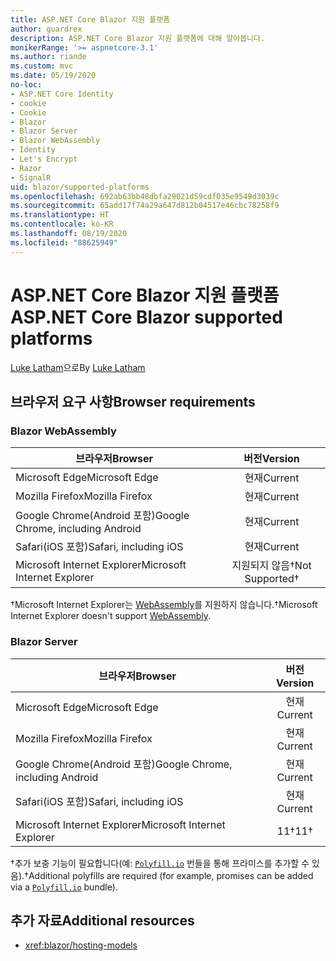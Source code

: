 ```yaml
---
title: ASP.NET Core Blazor 지원 플랫폼
author: guardrex
description: ASP.NET Core Blazor 지원 플랫폼에 대해 알아봅니다.
monikerRange: '>= aspnetcore-3.1'
ms.author: riande
ms.custom: mvc
ms.date: 05/19/2020
no-loc:
- ASP.NET Core Identity
- cookie
- Cookie
- Blazor
- Blazor Server
- Blazor WebAssembly
- Identity
- Let's Encrypt
- Razor
- SignalR
uid: blazor/supported-platforms
ms.openlocfilehash: 692ab63bb48dbfa29021d59cdf035e9549d3039c
ms.sourcegitcommit: 65add17f74a29a647d812b04517e46cbc78258f9
ms.translationtype: HT
ms.contentlocale: ko-KR
ms.lasthandoff: 08/19/2020
ms.locfileid: "88625949"
---
```

# <a name="aspnet-core-no-locblazor-supported-platforms"></a><span data-ttu-id="ed843-103">ASP.NET Core Blazor 지원 플랫폼</span><span class="sxs-lookup"><span data-stu-id="ed843-103">ASP.NET Core Blazor supported platforms</span></span>

<span data-ttu-id="ed843-104">[Luke Latham](https://github.com/guardrex)으로</span><span class="sxs-lookup"><span data-stu-id="ed843-104">By [Luke Latham](https://github.com/guardrex)</span></span>

## <a name="browser-requirements"></a><span data-ttu-id="ed843-105">브라우저 요구 사항</span><span class="sxs-lookup"><span data-stu-id="ed843-105">Browser requirements</span></span>

### Blazor WebAssembly

| <span data-ttu-id="ed843-106">브라우저</span><span class="sxs-lookup"><span data-stu-id="ed843-106">Browser</span></span>                          | <span data-ttu-id="ed843-107">버전</span><span class="sxs-lookup"><span data-stu-id="ed843-107">Version</span></span>               |
| -------------------------------- | :-------------------: |
| <span data-ttu-id="ed843-108">Microsoft Edge</span><span class="sxs-lookup"><span data-stu-id="ed843-108">Microsoft Edge</span></span>                   | <span data-ttu-id="ed843-109">현재</span><span class="sxs-lookup"><span data-stu-id="ed843-109">Current</span></span>               |
| <span data-ttu-id="ed843-110">Mozilla Firefox</span><span class="sxs-lookup"><span data-stu-id="ed843-110">Mozilla Firefox</span></span>                  | <span data-ttu-id="ed843-111">현재</span><span class="sxs-lookup"><span data-stu-id="ed843-111">Current</span></span>               |
| <span data-ttu-id="ed843-112">Google Chrome(Android 포함)</span><span class="sxs-lookup"><span data-stu-id="ed843-112">Google Chrome, including Android</span></span> | <span data-ttu-id="ed843-113">현재</span><span class="sxs-lookup"><span data-stu-id="ed843-113">Current</span></span>               |
| <span data-ttu-id="ed843-114">Safari(iOS 포함)</span><span class="sxs-lookup"><span data-stu-id="ed843-114">Safari, including iOS</span></span>            | <span data-ttu-id="ed843-115">현재</span><span class="sxs-lookup"><span data-stu-id="ed843-115">Current</span></span>               |
| <span data-ttu-id="ed843-116">Microsoft Internet Explorer</span><span class="sxs-lookup"><span data-stu-id="ed843-116">Microsoft Internet Explorer</span></span>      | <span data-ttu-id="ed843-117">지원되지 않음&dagger;</span><span class="sxs-lookup"><span data-stu-id="ed843-117">Not Supported&dagger;</span></span> |

<span data-ttu-id="ed843-118">&dagger;Microsoft Internet Explorer는 [WebAssembly](https://webassembly.org)를 지원하지 않습니다.</span><span class="sxs-lookup"><span data-stu-id="ed843-118">&dagger;Microsoft Internet Explorer doesn't support [WebAssembly](https://webassembly.org).</span></span>

### Blazor Server

| <span data-ttu-id="ed843-119">브라우저</span><span class="sxs-lookup"><span data-stu-id="ed843-119">Browser</span></span>                          | <span data-ttu-id="ed843-120">버전</span><span class="sxs-lookup"><span data-stu-id="ed843-120">Version</span></span>    |
| -------------------------------- | :--------: |
| <span data-ttu-id="ed843-121">Microsoft Edge</span><span class="sxs-lookup"><span data-stu-id="ed843-121">Microsoft Edge</span></span>                   | <span data-ttu-id="ed843-122">현재</span><span class="sxs-lookup"><span data-stu-id="ed843-122">Current</span></span>    |
| <span data-ttu-id="ed843-123">Mozilla Firefox</span><span class="sxs-lookup"><span data-stu-id="ed843-123">Mozilla Firefox</span></span>                  | <span data-ttu-id="ed843-124">현재</span><span class="sxs-lookup"><span data-stu-id="ed843-124">Current</span></span>    |
| <span data-ttu-id="ed843-125">Google Chrome(Android 포함)</span><span class="sxs-lookup"><span data-stu-id="ed843-125">Google Chrome, including Android</span></span> | <span data-ttu-id="ed843-126">현재</span><span class="sxs-lookup"><span data-stu-id="ed843-126">Current</span></span>    |
| <span data-ttu-id="ed843-127">Safari(iOS 포함)</span><span class="sxs-lookup"><span data-stu-id="ed843-127">Safari, including iOS</span></span>            | <span data-ttu-id="ed843-128">현재</span><span class="sxs-lookup"><span data-stu-id="ed843-128">Current</span></span>    |
| <span data-ttu-id="ed843-129">Microsoft Internet Explorer</span><span class="sxs-lookup"><span data-stu-id="ed843-129">Microsoft Internet Explorer</span></span>      | <span data-ttu-id="ed843-130">11&dagger;</span><span class="sxs-lookup"><span data-stu-id="ed843-130">11&dagger;</span></span> |

<span data-ttu-id="ed843-131">&dagger;추가 보충 기능이 필요합니다(예: [`Polyfill.io`](https://polyfill.io/v3/) 번들을 통해 프라미스를 추가할 수 있음).</span><span class="sxs-lookup"><span data-stu-id="ed843-131">&dagger;Additional polyfills are required (for example, promises can be added via a [`Polyfill.io`](https://polyfill.io/v3/) bundle).</span></span>

## <a name="additional-resources"></a><span data-ttu-id="ed843-132">추가 자료</span><span class="sxs-lookup"><span data-stu-id="ed843-132">Additional resources</span></span>

* <xref:blazor/hosting-models>
